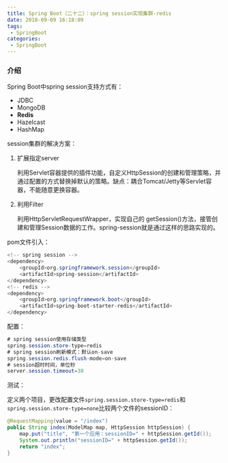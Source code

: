```yaml
---
title: Spring Boot（二十二）：spring session实现集群-redis
date: 2018-09-09 16:18:09
tags:
 - SpringBoot
categories: 
 - SpringBoot
---
```


### 介绍

Spring Boot中spring session支持方式有：

- JDBC
- MongoDB
- **Redis**
- Hazelcast
- HashMap

<!-- more -->

session集群的解决方案：

1. 扩展指定server

   利用Servlet容器提供的插件功能，自定义HttpSession的创建和管理策略，并通过配置的方式替换掉默认的策略。缺点：耦合Tomcat/Jetty等Servlet容器，不能随意更换容器。

2. 利用Filter

   利用HttpServletRequestWrapper，实现自己的 getSession()方法，接管创建和管理Session数据的工作。spring-session就是通过这样的思路实现的。

pom文件引入：

~~~java
<!-- spring session -->
<dependency>
	<groupId>org.springframework.session</groupId>
	<artifactId>spring-session</artifactId>
</dependency>
<!-- redis -->
<dependency>
	<groupId>org.springframework.boot</groupId>
	<artifactId>spring-boot-starter-redis</artifactId>
</dependency>	
~~~

配置：

~~~java
# spring session使用存储类型
spring.session.store-type=redis
# spring session刷新模式：默认on-save
spring.session.redis.flush-mode=on-save
# session超时时间，单位秒
server.session.timeout=30
~~~

测试：

定义两个项目，更改配置文件`spring.session.store-type=redis`和`spring.session.store-type=none`比较两个文件的sessionID：

~~~java
@RequestMapping(value = "/index")
public String index(ModelMap map, HttpSession httpSession) {
    map.put("title", "第一个应用：sessionID=" + httpSession.getId());
    System.out.println("sessionID=" + httpSession.getId());
    return "index";
}
~~~

